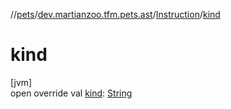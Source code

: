 //[pets](../../../index.md)/[dev.martianzoo.tfm.pets.ast](../index.md)/[Instruction](index.md)/[kind](kind.md)

# kind

[jvm]\
open override val [kind](kind.md): [String](https://kotlinlang.org/api/latest/jvm/stdlib/kotlin/-string/index.html)
